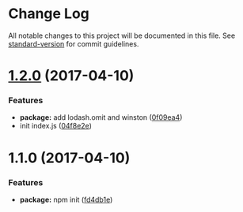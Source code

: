 # Change Log

All notable changes to this project will be documented in this file. See [standard-version](https://github.com/conventional-changelog/standard-version) for commit guidelines.

<a name="1.2.0"></a>
# [1.2.0](https://github.com/yidinghan/koa2-winston/compare/v1.1.0...v1.2.0) (2017-04-10)


### Features

* **package:** add lodash.omit and winston ([0f09ea4](https://github.com/yidinghan/koa2-winston/commit/0f09ea4))
* init index.js ([04f8e2e](https://github.com/yidinghan/koa2-winston/commit/04f8e2e))



<a name="1.1.0"></a>
# 1.1.0 (2017-04-10)


### Features

* **package:** npm init ([fd4db1e](https://github.com/yidinghan/koa2-winston/commit/fd4db1e))
